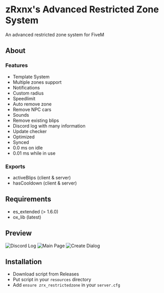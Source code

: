 # zRxnx's Advanced Restricted Zone System

An advanced restricted zone system for FiveM

## About

### Features

- Template System
- Multiple zones support
- Notifications
- Custom radius
- Speedlimit
- Auto remove zone
- Remove NPC cars
- Sounds
- Remove existing blips
- Discord log with many information
- Update checker
- Optimized
- Synced
- 0.0 ms on idle
- 0.01 ms while in use

### Exports

- activeBlips (client & server)
- hasCooldown (client & server)

## Requirements

- es_extended (> 1.6.0)
- ox_lib (latest)

## Preview

![Discord Log](https://i.imgur.com/M2RP0rm.png)
![Main Page](https://i.imgur.com/Cg9kLhG.png)
![Create Dialog](https://i.imgur.com/kyJq56v.png)

## Installation

- Download script from Releases
- Put script in your `resources` directory
- Add `ensure zrx_restrictedzone` in your `server.cfg`
